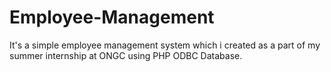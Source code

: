 # Employee-Management
It's a simple employee management system which i created as a part of my summer internship at ONGC using PHP ODBC Database.
